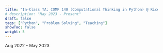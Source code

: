 ```yaml
---
title: "In-Class TA: COMP 140 (Computational Thinking in Python) @ Rice"
# description: "May 2023 - Present"
draft: false
tags: ["Python", "Problem Solving", "Teaching"]
showToc: false
weight: 5
---
```

Aug 2022 - May 2023
